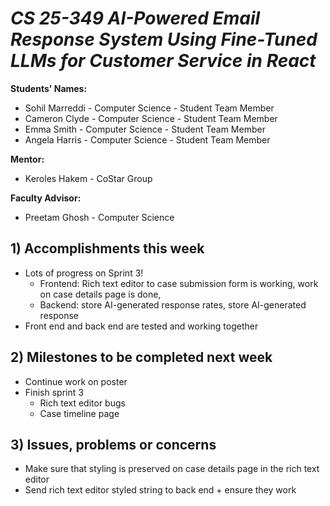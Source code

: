 # *CS 25-349 AI-Powered Email Response System Using Fine-Tuned LLMs for Customer Service in React*

**Students' Names:** 
- Sohil Marreddi - Computer Science - Student Team Member
- Cameron Clyde - Computer Science - Student Team Member
- Emma Smith - Computer Science - Student Team Member
- Angela Harris - Computer Science - Student Team Member

**Mentor:** 
- Keroles Hakem - CoStar Group

**Faculty Advisor:** 
- Preetam Ghosh - Computer Science


## 1) Accomplishments this week ##
   - Lots of progress on Sprint 3!
      -  Frontend: Rich text editor to case submission form is working, work on case details page is done,
      - Backend: store AI-generated response rates, store AI-generated response 
   - Front end and back end are tested and working together

## 2) Milestones to be completed next week ##
   - Continue work on poster
   - Finish sprint 3
      - Rich text editor bugs
      - Case timeline page

## 3) Issues, problems or concerns ##
   - Make sure that styling is preserved on case details page in the rich text editor
   - Send rich text editor styled string to back end + ensure they work
   


